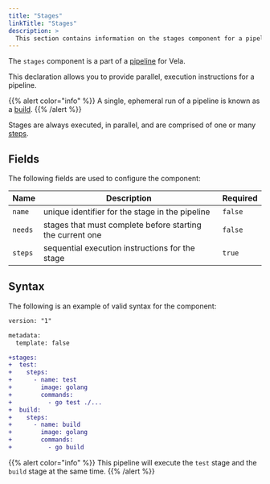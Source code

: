 ```yaml
---
title: "Stages"
linkTitle: "Stages"
description: >
  This section contains information on the stages component for a pipeline.
---
```


The `stages` component is a part of a [pipeline](/docs/concepts/pipeline/) for Vela.

This declaration allows you to provide parallel, execution instructions for a pipeline.

{{% alert color="info" %}}
A single, ephemeral run of a pipeline is known as a [build](/docs/concepts/system/build/).
{{% /alert %}}

Stages are always executed, in parallel, and are comprised of one or many [steps](/docs/concepts/pipeline/steps/).

## Fields

The following fields are used to configure the component:

| Name    | Description                                               | Required |
| ------- | --------------------------------------------------------- | -------- |
| `name`  | unique identifier for the stage in the pipeline           | `false`  |
| `needs` | stages that must complete before starting the current one | `false`  |
| `steps` | sequential execution instructions for the stage           | `true`   |

## Syntax

The following is an example of valid syntax for the component:

```diff
version: "1"

metadata:
  template: false

+stages:
+  test:
+    steps:
+      - name: test
+        image: golang
+        commands:
+          - go test ./...
+  build:
+    steps:
+      - name: build
+        image: golang
+        commands:
+          - go build
```

{{% alert color="info" %}}
This pipeline will execute the `test` stage and the `build` stage at the same time.
{{% /alert %}}
